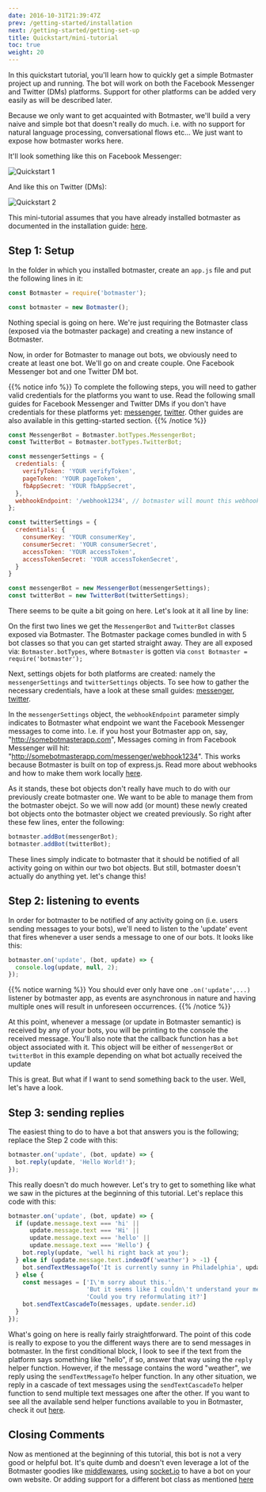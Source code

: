 ```yaml
---
date: 2016-10-31T21:39:47Z
prev: /getting-started/installation
next: /getting-started/getting-set-up
title: Quickstart/mini-tutorial
toc: true
weight: 20
---
```


In this quickstart tutorial, you'll learn how to quickly get a simple Botmaster project up and running.
The bot will work on both the Facebook Messenger and Twitter (DMs) platforms. Support for other platforms can be added
very easily as will be described later.

Because we only want to get acquainted with Botmaster, we'll build a very naive and simple bot that doesn't really do much. i.e. with no support for natural language processing, conversational flows etc... We just want to expose how botmaster works here.

It'll look something like this on Facebook Messenger:

![Quickstart 1](/images/quickstart_1.png?width=50%)

And like this on Twitter (DMs):

![Quickstart 2](/images/quickstart_2.png?width=50%)

This mini-tutorial assumes that you have already installed botmaster as documented in the installation guide: [here](/getting-started/installation).

## Step 1: Setup

In the folder in which you installed botmaster, create an `app.js` file and put the following lines in it:

```js
const Botmaster = require('botmaster');

const botmaster = new Botmaster();
```

Nothing special is going on here. We're just requiring the Botmaster class (exposed via the botmaster package) and creating a new instance of Botmaster.

Now, in order for Botmaster to manage out bots, we obviously need to create at least one bot. We'll go on and create couple. One Facebook Messenger bot and one Twitter DM bot.

{{% notice info %}}
To complete the following steps, you will need to gather valid credentials for the platforms you want to use. Read the following small guides for Facebook Messenger and Twitter DMs if you don't have credentials for these platforms yet:
[messenger](/getting-started/messenger-setup), [twitter](/getting-started/twitter-setup). Other guides are also available in this getting-started section.
{{% /notice %}}

```js
const MessengerBot = Botmaster.botTypes.MessengerBot;
const TwitterBot = Botmaster.botTypes.TwitterBot;

const messengerSettings = {
  credentials: {
    verifyToken: 'YOUR verifyToken',
    pageToken: 'YOUR pageToken',
    fbAppSecret: 'YOUR fbAppSecret',
  },
  webhookEndpoint: '/webhook1234', // botmaster will mount this webhook on https://Your_Domain_Name/messenger/webhook1234
};

const twitterSettings = {
  credentials: {
    consumerKey: 'YOUR consumerKey',
    consumerSecret: 'YOUR consumerSecret',
    accessToken: 'YOUR accessToken',
    accessTokenSecret: 'YOUR accessTokenSecret',
  }
}

const messengerBot = new MessengerBot(messengerSettings);
const twitterBot = new TwitterBot(twitterSettings);
```

There seems to be quite a bit going on here. Let's look at it all line by line:

On the first two lines we get the `MessengerBot` and `TwitterBot` classes exposed via Botmaster. The Botmaster package comes bundled in with 5 bot classes so that you can get started straight away. They are all exposed via: `Botmaster.botTypes`, where `Botmaster` is gotten via `const Botmaster = require('botmaster');`

Next, settings objets for both platforms are created: namely the `messengerSettings` and `twitterSettings` objects. To see how to gather the necessary credentials, have a look at these small guides: [messenger](/getting-started/messenger-setup), [twitter](/getting-started/twitter-setup).

In the `messengerSettings` object, the `webhookEndpoint` parameter simply indicates to Botmaster what endpoint we want the Facebook Messenger messages to come into. I.e. if you host your Botmaster app on, say, "http://somebotmasterapp.com", Messages coming in from Facebook Messenger will hit: "http://somebotmasterapp.com/messenger/webhook1234". This works because Botmaster is built on top of express.js. Read more about webhooks and how to make them work locally [here](/getting-started/webhooks).

As it stands, these bot objects don't really have much to do with our previously create botmaster one. We want to be able to manage them from the botmaster obejct. So we will now add (or mount) these newly created bot objects onto the botmaster object we created previously. So right after these few lines, enter the following:

```js
botmaster.addBot(messengerBot);
botmaster.addBot(twitterBot);
```

These lines simply indicate to botmaster that it should be notified of all activity going on within our two bot objects. But still, botmaster doesn't actually do anything yet. let's change this!

## Step 2: listening to events

In order for botmaster to be notified of any activity going on (i.e. users sending messages to your bots), we'll need to listen to the 'update' event that fires whenever a user sends a message to one of our bots. It looks like this:

```js
botmaster.on('update', (bot, update) => {
  console.log(update, null, 2);
});
```

{{% notice warning %}}
You should ever only have one `.on('update',...)` listener by botmaster app, as events are asynchronous in nature and having multiple ones will result in unforeseen occurrences.
{{% /notice %}}

At this point, whenever a message (or update in Botmaster semantic) is received by any of your bots, you will be printing to the console the received message. You'll also note that the callback function has a `bot` object associated with it. This object will be either of `messengerBot` or `twitterBot` in this example depending on what bot actually received the update

This is great. But what if I want to send something back to the user. Well, let's have a look.

## Step 3: sending replies

The easiest thing to do to have a bot that answers you is the following; replace the Step 2 code with this:

```js
botmaster.on('update', (bot, update) => {
  bot.reply(update, 'Hello World!');
});
```

This really doesn't do much however. Let's try to get to something like what we saw in the pictures at the beginning of this tutorial. Let's replace this code with this:

```js
botmaster.on('update', (bot, update) => {
  if (update.message.text === 'hi' ||
      update.message.text === 'Hi' ||
      update.message.text === 'hello' ||
      update.message.text === 'Hello') {
    bot.reply(update, 'well hi right back at you');
  } else if (update.message.text.indexOf('weather') > -1) {
    bot.sendTextMessageTo('It is currently sunny in Philadelphia', update.sender.id);
  } else {
    const messages = ['I\'m sorry about this.',
                      'But it seems like I couldn\'t understand your message.',
                      'Could you try reformulating it?']
    bot.sendTextCascadeTo(messages, update.sender.id)
  }
});
```

What's going on here is really fairly straightforward. The point of this code is really to expose to you the different ways there are to send messages in botmaster. In the first conditional block, I look to see if the text from the platform says something like "hello", if so, answer that way using the `reply` helper function. However, if the message contains the word "weather", we reply using the `sendTextMessageTo` helper function. In any other situation, we reply in a cascade of text messages using the `sendTextCascadeTo` helper function to send multiple text messages one after the other. If you want to see all the available send helper functions available to you in Botmaster, check it out [here](/working-with-botmaster/botmaster-basics/#outgoing-messages).

## Closing Comments

Now as mentioned at the beginning of this tutorial, this bot is not a very good or helpful bot. It's quite dumb and doesn't even leverage a lot of the Botmaster goodies like [middlewares](/working-with-botmaster/middleware), using [socket.io](/getting-started/socketio-setup) to have a bot on your own website. Or adding support for a different bot class as mentioned [here](/working-with-botmaster/writing-your-own-bot-class/)
